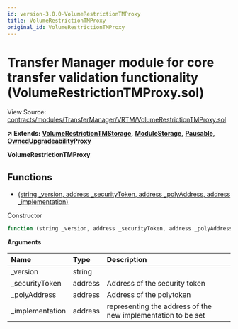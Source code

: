 ```yaml
---
id: version-3.0.0-VolumeRestrictionTMProxy
title: VolumeRestrictionTMProxy
original_id: VolumeRestrictionTMProxy
---
```


# Transfer Manager module for core transfer validation functionality \(VolumeRestrictionTMProxy.sol\)

View Source: [contracts/modules/TransferManager/VRTM/VolumeRestrictionTMProxy.sol](https://github.com/remon-nashid/polymath-core/tree/0c5593835be9dcec69d8de5b12eb17bc7cd77adc/contracts/modules/TransferManager/VRTM/VolumeRestrictionTMProxy.sol)

**↗ Extends:** [**VolumeRestrictionTMStorage**](volumerestrictiontmstorage.md)**,** [**ModuleStorage**](modulestorage.md)**,** [**Pausable**](pausable.md)**,** [**OwnedUpgradeabilityProxy**](ownedupgradeabilityproxy.md)

**VolumeRestrictionTMProxy**

## Functions

* [\(string \_version, address \_securityToken, address \_polyAddress, address \_implementation\)](volumerestrictiontmproxy.md)

Constructor

```javascript
function (string _version, address _securityToken, address _polyAddress, address _implementation) public nonpayable ModuleStorage
```

**Arguments**

| Name | Type | Description |
| :--- | :--- | :--- |
| \_version | string |  |
| \_securityToken | address | Address of the security token |
| \_polyAddress | address | Address of the polytoken |
| \_implementation | address | representing the address of the new implementation to be set |


